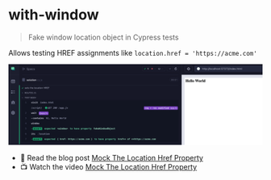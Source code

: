 # with-window

> Fake window location object in Cypress tests

Allows testing HREF assignments like `location.href = 'https://acme.com'`

![Passing test](./images/test.png)

- 📝 Read the blog post [Mock The Location Href Property](https://glebbahmutov.com/blog/mock-location-href/)
- 📺 Watch the video [Mock The Location Href Property](https://youtu.be/BH1wa_TviDs)
